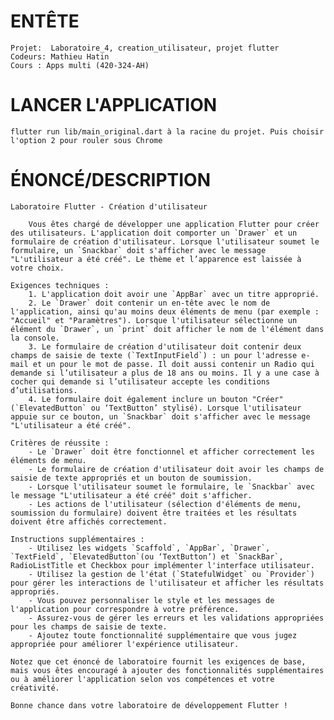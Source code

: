 
# ENTÊTE
   
    Projet:  Laboratoire_4, creation_utilisateur, projet flutter 
    Codeurs: Mathieu Hatin
    Cours : Apps multi (420-324-AH)

# LANCER L'APPLICATION

    flutter run lib/main_original.dart à la racine du projet. Puis choisir l'option 2 pour rouler sous Chrome

# ÉNONCÉ/DESCRIPTION

    Laboratoire Flutter - Création d'utilisateur

        Vous êtes chargé de développer une application Flutter pour créer des utilisateurs. L'application doit comporter un `Drawer` et un formulaire de création d'utilisateur. Lorsque l'utilisateur soumet le formulaire, un `Snackbar` doit s'afficher avec le message "L'utilisateur a été créé". Le thème et l’apparence est laissée à votre choix.
    
    Exigences techniques :
        1. L'application doit avoir une `AppBar` avec un titre approprié.
        2. Le `Drawer` doit contenir un en-tête avec le nom de l'application, ainsi qu'au moins deux éléments de menu (par exemple : "Accueil" et "Paramètres"). Lorsque l'utilisateur sélectionne un élément du `Drawer`, un `print` doit afficher le nom de l'élément dans la console.
        3. Le formulaire de création d'utilisateur doit contenir deux champs de saisie de texte (`TextInputField`) : un pour l'adresse e-mail et un pour le mot de passe. Il doit aussi contenir un Radio qui demande si l’utilisateur a plus de 18 ans ou moins. Il y a une case à cocher qui demande si l’utilisateur accepte les conditions d’utilisations.
        4. Le formulaire doit également inclure un bouton "Créer" (`ElevatedButton` ou ‘TextButton’ stylisé). Lorsque l'utilisateur appuie sur ce bouton, un `Snackbar` doit s'afficher avec le message "L'utilisateur a été créé".

    Critères de réussite :
        - Le `Drawer` doit être fonctionnel et afficher correctement les éléments de menu.
        - Le formulaire de création d'utilisateur doit avoir les champs de saisie de texte appropriés et un bouton de soumission.
        - Lorsque l'utilisateur soumet le formulaire, le `Snackbar` avec le message "L'utilisateur a été créé" doit s'afficher.
        - Les actions de l'utilisateur (sélection d'éléments de menu, soumission du formulaire) doivent être traitées et les résultats doivent être affichés correctement.
    
    Instructions supplémentaires :
        - Utilisez les widgets `Scaffold`, `AppBar`, `Drawer`, `TextField`, `ElevatedButton`(ou ‘TextButton’) et `SnackBar`, RadioListTitle et Checkbox pour implémenter l'interface utilisateur.
        - Utilisez la gestion de l'état (`StatefulWidget` ou `Provider`) pour gérer les interactions de l'utilisateur et afficher les résultats appropriés.
        - Vous pouvez personnaliser le style et les messages de l'application pour correspondre à votre préférence.
        - Assurez-vous de gérer les erreurs et les validations appropriées pour les champs de saisie de texte.
        - Ajoutez toute fonctionnalité supplémentaire que vous jugez appropriée pour améliorer l'expérience utilisateur.
    
    Notez que cet énoncé de laboratoire fournit les exigences de base, mais vous êtes encouragé à ajouter des fonctionnalités supplémentaires ou à améliorer l'application selon vos compétences et votre créativité.
    
    Bonne chance dans votre laboratoire de développement Flutter !
